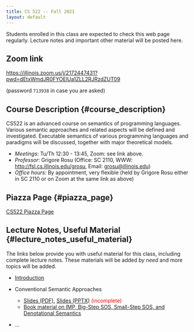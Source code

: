 ```yaml
---
title: CS 522 -- Fall 2021
layout: default
---
```


Students enrolled in this class are expected to check this web page
regularly. Lecture notes and important other material will be posted
here.

## Zoom link

https://illinois.zoom.us/j/2172447431?pwd=dEtxWmdJR0FYOElUa1ZLL2RJRzdZUT09

(password `713938` in case you are asked)

## Course Description {#course_description}

CS522 is an advanced course on semantics of programming languages.
Various semantic approaches and related aspects will be defined and
investigated. Executable semantics of various programming languages and
paradigms will be discussed, together with major theoretical models.

-   *Meetings*: Tu/Th 12:30 - 13:45, Zoom: see link above.
-   *Professor*: Grigore Rosu (Office: SC 2110, WWW: <http://fsl.cs.illinois.edu/grosu>, Email: grosu@illinois.edu)
-   *Office hours*: By appointment, very flexible (held by Grigore Rosu either in SC 2110 or on Zoom at the same link as above)

## Piazza Page {#piazza_page}

[CS522 Piazza Page](https://piazza.com/illinois/fall2021/cs522/home)

## Lecture Notes, Useful Material {#lecture_notes_useful_material}

The links below provide you with useful material for this class,
including complete lecture notes. These materials will be added *by
need* and more topics will be added.

-   [Introduction](CS522-Fall-2021-Introduction.pdf)

-   Conventional Semantic Approaches

    -   [Slides (PDF)](CS522-Fall-2021-Conventional-Executable-Semantics.pdf),
        [Slides (PPTX)](CS522-Fall-2021-Conventional-Executable-Semantics.pptx)
        <font color=red>(incomplete)</font>
    -   [Book material on IMP, Big-Step SOS, Small-Step SOS, and Denotational
        Semantics](CS522-Fall-2021-basic-semantics.pdf)

-   ...
